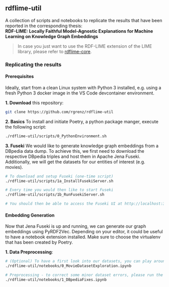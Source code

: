 ## rdflime-util
A collection of scripts and notebooks to replicate the results that have been reported in the corresponding thesis:<br>
__RDF-LIME: Locally Faithful Model-Agnostic Explanations for Machine Learning on Knowledge Graph Embeddings__

> In case you just want to use the RDF-LIME extension of the LIME library, please refer to [rdflime-core](https://github.com/rgrenz/rdflime-core).

### Replicating the results

#### Prerequisites
Ideally, start from a clean Linux system with Python 3 installed, e.g. using a fresh Python 3 docker image in the VS Code devcontainer environment.

__1. Download__ this repository:
```bash
git clone https://github.com/rgrenz/rdflime-util
```

__2. Basics__ To install and initiate Poetry, a python package manger, execute the following script:
```bash
./rdflime-util/scripts/0_PythonEnvironment.sh
```
__3. Fuseki__ We would like to generate knowledge graph embeddings from a DBpedia data dump. To achieve this, we first need to download the respective DBpedia triples and host them in Apache Jena Fuseki. Additionally, we will get the datasets for our entities of interest (e.g. movies).
```bash
# To download and setup Fuseki (one-time script)
./rdflime-util/scripts/1a_InstallFusekiServer.sh

# Every time you would then like to start Fuseki
./rdflime-util/scripts/1b_RunFusekiServer.sh

# You should then be able to access the Fuseki UI at http://localhost:3030
```

#### Embedding Generation
Now that Jena Fuseki is up and running, we can generate our graph embeddings using PyRDF2Vec. Depending on your editor, it could be useful to have a notebook extension installed. Make sure to choose the virtualenv that has been created by Poetry.

__1. Data Preprocessing__:
```bash
# (Optional) To have a first look into our datasets, you can play around in the following notebook:
./rdflime-util/notebooks/0_MovieDatasetExploration.ipynb

# Preprocessing - to correct some minor dataset errors, please run the cells in:
./rdflime-util/notebooks/1_DBpediaFixes.ipynb
```
